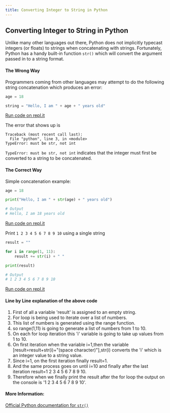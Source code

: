 ```yaml
---
title: Converting Integer to String in Python
---
```

## Converting Integer to String in Python

Unlike many other languages out there, Python does not implicitly typecast integers (or floats) to strings when concatenating with strings. Fortunately, Python has a handy built-in function `str()` which will convert the argument passed in to a string format.

#### The Wrong Way

Programmers coming from other languages may attempt to do the following string concatenation which produces an error:

```py
age = 18

string = "Hello, I am " + age + " years old"
```
<a href='https://repl.it/JyYH/0' target='_blank' rel='nofollow'>Run code on repl.it</a>

The error that shows up is
```
Traceback (most recent call last):
  File "python", line 3, in <module>
TypeError: must be str, not int
```

`TypeError: must be str, not int` indicates that the integer must first be converted to a string to be concatenated.

#### The Correct Way

Simple concatenation example:

```py
age = 18

print("Hello, I am " + str(age) + " years old")

# Output
# Hello, I am 18 years old
```
<a href='https://repl.it/Jz8Q/0' target='_blank' rel='nofollow'>Run code on repl.it</a>

Print `1 2 3 4 5 6 7 8 9 10` using a single string
```py
result = ""

for i in range(1, 11):
    result += str(i) + " "

print(result)

# Output
# 1 2 3 4 5 6 7 8 9 10
```
<a href='https://repl.it/KBLB/0' target='_blank' rel='nofollow'>Run code on repl.it</a>

#### Line by Line explanation of the above code

1. First of all a variable 'result' is assigned to an empty string.
2. For loop is being used to iterate over a list of numbers.
3. This list of numbers is generated using the range function.
4. so range(1,11) is going to generate a list of numbers from 1 to 10.
5. On each for loop iteration this 'i' variable is going to take up values from 1 to 10.
6. On first iteration when the variable i=1,then the variable [result=result+str(i)+"(space character)"],str(i) converts the 'i' which is an integer value to a string value.
7. Since i=1, on the first iteration finally result=1.
8. And the same process goes on until i=10 and finally after the last iteration result=1 2 3 4 5 6 7 8 9 10.
9. Therefore when we finally print the result after the for loop the output on the console is '1 2 3 4 5 6 7 8 9 10'.


#### More Information:
<a href='https://docs.python.org/3/library/stdtypes.html#str' target='_blank' rel='nofollow'>Official Python documentation for `str()`</a>



